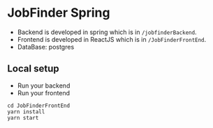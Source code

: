 # JobFinder Spring

- Backend is developed in spring which is in `/jobfinderBackend`.
- Frontend is developed in ReactJS which is in `/JobFinderFrontEnd`.
- DataBase: postgres

## Local setup

- Run your backend
- Run your frontend

```
cd JobFinderFrontEnd
yarn install
yarn start
```
